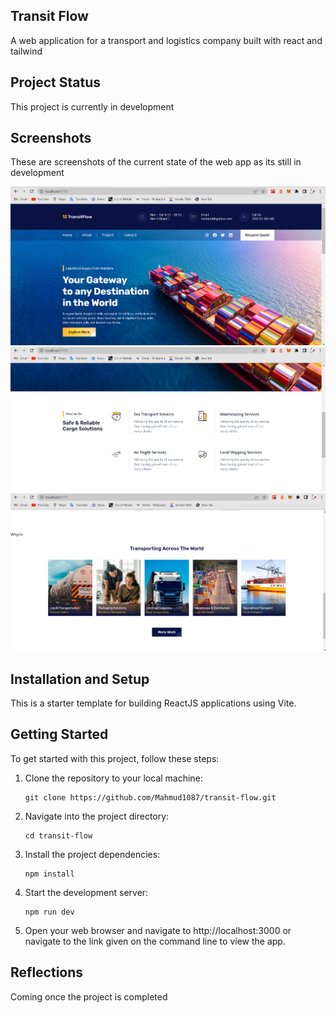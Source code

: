 ## Transit Flow

A web application for a transport and logistics company built with react and tailwind

## Project Status

This project is currently in development

## Screenshots

These are screenshots of the current state of the web app as its still in development

<img src='./src/assets/Screenshot (7).png' alt='screenshot 1'>
<img src='./src/assets/Screenshot (8).png' alt='screenshot 1'>
<img src='./src/assets/Screenshot (9).png' alt='screenshot 1'>

## Installation and Setup

This is a starter template for building ReactJS applications using Vite.

## Getting Started

To get started with this project, follow these steps:

1. Clone the repository to your local machine:

   ```
   git clone https://github.com/Mahmud1087/transit-flow.git
   ```

2. Navigate into the project directory:

   ```
   cd transit-flow
   ```

3. Install the project dependencies:

   ```
   npm install
   ```

4. Start the development server:

   ```
   npm run dev
   ```

5. Open your web browser and navigate to http://localhost:3000 or navigate to the link given on the command line to view the app.

## Reflections

Coming once the project is completed
